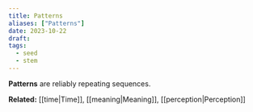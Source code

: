 ```yaml
---
title: Patterns
aliases: ["Patterns"]
date: 2023-10-22
draft:
tags:
  - seed
  - stem
---
```


**Patterns** are reliably repeating sequences.

**Related:** [[time|Time]], [[meaning|Meaning]], [[perception|Perception]]